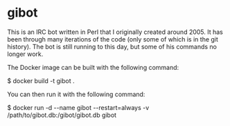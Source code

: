 # gibot

This is an IRC bot written in Perl that I originally created around 2005. It has been through many iterations
of the code (only some of which is in the git history). The bot is still running to this day, but some of his
commands no longer work.

The Docker image can be built with the following command:

$ docker build -t gibot .

You can then run it with the following command:

$ docker run -d --name gibot --restart=always -v /path/to/gibot.db:/gibot/gibot.db gibot
